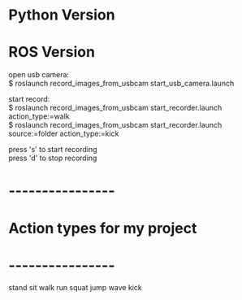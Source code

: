
# Python Version


# ROS Version

open usb camera:  
$ roslaunch record_images_from_usbcam start_usb_camera.launch   

start record:  
$ roslaunch record_images_from_usbcam start_recorder.launch action_type:=walk  
$ roslaunch record_images_from_usbcam start_recorder.launch source:=folder action_type:=kick  

press 's' to start recording  
press 'd' to stop recording  

# ----------------
# Action types for my project
# ----------------

stand
sit
walk
run
squat
jump
wave
kick
